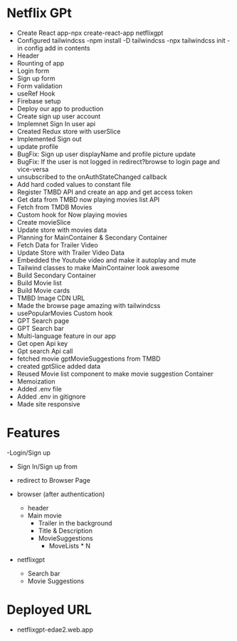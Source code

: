 # Netflix GPt

- Create React app-npx create-react-app netflixgpt
- Configured tailwindcss
  -npm install -D tailwindcss
  -npx tailwindcss init
  -in config add in contents
- Header
- Rounting of app
- Login form
- Sign up form
- Form validation
- useRef Hook
- Firebase setup
- Deploy our app to production
- Create sign up user account
- Implemnet Sign In user api
- Created Redux store with userSlice
- Implemented Sign out
- update profile
- BugFix: Sign up user displayName and profile picture update
- BugFix: If the user is not logged in redirect?browse to login page and vice-versa
- unsubscribed to the onAuthStateChanged callback
- Add hard coded values to constant file
- Register TMBD API and create an app and get access token
- Get data from TMBD now playing movies list API
- Fetch from TMDB Movies
- Custom hook for Now playing movies
- Create movieSlice
- Update store with movies data
- Planning for MainContainer & Secondary Container
- Fetch Data for Trailer Video
- Update Store with Trailer Video Data
- Embedded the Youtube video and make it autoplay and mute
- Tailwind classes to make MainContainer look awesome
- Build Secondary Container
- Build Movie list
- Build Movie cards
- TMBD Image CDN URL
- Made the browse page amazing with tailwindcss
- usePopularMovies Custom hook
- GPT Search page
- GPT Search bar
- Multi-language feature in our app
- Get open Api key
- Gpt search Api call
- fetched movie gptMovieSuggestions from TMBD
- created gptSlice added data
- Reused Movie list component to make movie suggestion Container
- Memoization
- Added .env file
- Added .env in gitignore
- Made site responsive

# Features

-Login/Sign up

- Sign In/Sign up from
- redirect to Browser Page

- browser (after authentication)
  - header
  - Main movie
    - Trailer in the background
    - Title & Description
    - MovieSuggestions
      - MoveLists \* N
- netflixgpt
  - Search bar
  - Movie Suggestions

# Deployed URL

- netflixgpt-edae2.web.app

